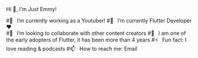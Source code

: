 Hi 👋, I'm Just Emmy!


#🔭  I’m currently working as a Youtuber!
#🌱  I’m currently  Flutter Developer ❤️		
#👯  I’m looking to collaborate with other content creators
#🗿  I am one of the early adopters of Flutter, it has been more than 4 years
#⚡  Fun fact: I love reading & podcasts
#📫  How to reach me: Email	
